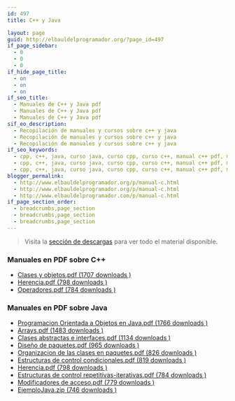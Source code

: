 ```yaml
---
id: 497
title: C++ y Java

layout: page
guid: http://elbauldelprogramador.org/?page_id=497
if_page_sidebar:
  - 0
  - 0
  - 0
if_hide_page_title:
  - on
  - on
  - on
if_seo_title:
  - Manuales de C++ y Java pdf
  - Manuales de C++ y Java pdf
  - Manuales de C++ y Java pdf
sif_eo_description:
  - Recopilación de manuales y cursos sobre c++ y java
  - Recopilación de manuales y cursos sobre c++ y java
  - Recopilación de manuales y cursos sobre c++ y java
if_seo_keywords:
  - cpp, c++, java, curso java, curso cpp, curso c++, manual c++ pdf, manual cpp pdf, manual java pdf
  - cpp, c++, java, curso java, curso cpp, curso c++, manual c++ pdf, manual cpp pdf, manual java pdf
  - cpp, c++, java, curso java, curso cpp, curso c++, manual c++ pdf, manual cpp pdf, manual java pdf
blogger_permalink:
  - http://www.elbauldelprogramador.org/p/manual-c.html
  - http://www.elbauldelprogramador.org/p/manual-c.html
  - http://www.elbauldelprogramador.com/p/manual-c.html
if_page_section_order:
  - breadcrumbs,page_section
  - breadcrumbs,page_section
  - breadcrumbs,page_section
---
```

> Visita la [sección de descargas][1] para ver todo el material disponible.

### Manuales en PDF sobre C++

<ul class="dlm-downloads">
  <li>
    <a class="download-link filetype-icon filetype-pdf"
   title="" href="http://elbauldelprogramador.com/download/clases-y-objetos/" rel="nofollow"> Clases y objetos.pdf (1707 downloads ) </a>
  </li>
  <li>
    <a class="download-link filetype-icon filetype-pdf"
   title="" href="http://elbauldelprogramador.com/download/herencia-2/" rel="nofollow"> Herencia.pdf (798 downloads ) </a>
  </li>
  <li>
    <a class="download-link filetype-icon filetype-pdf"
   title="" href="http://elbauldelprogramador.com/download/operadores/" rel="nofollow"> Operadores.pdf (784 downloads ) </a>
  </li>
</ul>

### Manuales en PDF sobre Java

<ul class="dlm-downloads">
  <li>
    <a class="download-link filetype-icon filetype-pdf"
   title="" href="http://elbauldelprogramador.com/download/programacion-orientada-a-objetos-en-java/" rel="nofollow"> Programacion Orientada a Objetos en Java.pdf (1766 downloads ) </a>
  </li>
  <li>
    <a class="download-link filetype-icon filetype-pdf"
   title="" href="http://elbauldelprogramador.com/download/arrays/" rel="nofollow"> Arrays.pdf (1483 downloads ) </a>
  </li>
  <li>
    <a class="download-link filetype-icon filetype-pdf"
   title="" href="http://elbauldelprogramador.com/download/clases-abstractas-e-interfaces/" rel="nofollow"> Clases abstractas e interfaces.pdf (1134 downloads ) </a>
  </li>
  <li>
    <a class="download-link filetype-icon filetype-pdf"
   title="" href="http://elbauldelprogramador.com/download/diseno-de-paquetes-de-paquetes/" rel="nofollow"> Diseño de paquetes.pdf (965 downloads ) </a>
  </li>
  <li>
    <a class="download-link filetype-icon filetype-pdf"
   title="" href="http://elbauldelprogramador.com/download/organizacion-de-las-clases-en-paquetes/" rel="nofollow"> Organizacion de las clases en paquetes.pdf (826 downloads ) </a>
  </li>
  <li>
    <a class="download-link filetype-icon filetype-pdf"
   title="" href="http://elbauldelprogramador.com/download/estructuras-de-control-condicionales/" rel="nofollow"> Estructuras de control condicionales.pdf (819 downloads ) </a>
  </li>
  <li>
    <a class="download-link filetype-icon filetype-pdf"
   title="" href="http://elbauldelprogramador.com/download/herencia/" rel="nofollow"> Herencia.pdf (798 downloads ) </a>
  </li>
  <li>
    <a class="download-link filetype-icon filetype-pdf"
   title="" href="http://elbauldelprogramador.com/download/estructuras-de-control-repetitivas-iterativas/" rel="nofollow"> Estructuras de control repetitivas-iterativas.pdf (784 downloads ) </a>
  </li>
  <li>
    <a class="download-link filetype-icon filetype-pdf"
   title="" href="http://elbauldelprogramador.com/download/modificadores-de-acceso/" rel="nofollow"> Modificadores de acceso.pdf (779 downloads ) </a>
  </li>
  <li>
    <a class="download-link filetype-icon filetype-zip"
   title="" href="http://elbauldelprogramador.com/download/ejemplo-pdoo-java/" rel="nofollow"> EjemploJava.zip (746 downloads ) </a>
  </li>
</ul>



 [1]: http://elbauldelprogramador.com/seccion-de-descargas/ "Sección de descargas"